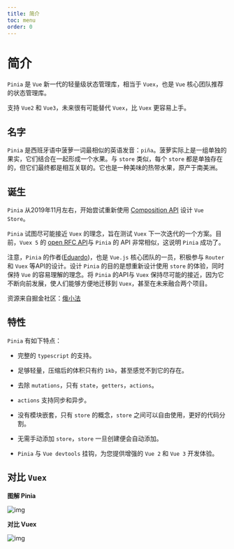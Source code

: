 ```yaml
---
title: 简介
toc: menu
order: 0
---
```

# 简介

`Pinia` 是 `Vue` 新一代的轻量级状态管理库，相当于 `Vuex`，也是 `Vue` 核心团队推荐的状态管理库。

支持 `Vue2` 和 `Vue3`，未来很有可能替代 `Vuex`，比 `Vuex` 更容易上手。

## 名字

`Pinia` 是西班牙语中菠萝一词最相似的英语发音：`piña`。菠萝实际上是一组单独的果实，它们结合在一起形成一个水果。与 `store` 类似，每个 `store` 都是单独存在的，但它们最终都是相互关联的。它也是一种美味的热带水果，原产于南美洲。

## 诞生

`Pinia` 从2019年11月左右，开始尝试重新使用 [Composition API](/doc/document/vue3/compositionApi.html#setup-组件选项) 设计 `Vue Store`。

`Pinia` 试图尽可能接近 `Vuex` 的理念，旨在测试 `Vuex` 下一次迭代的一个方案。目前，`Vuex 5` 的 [open RFC API](https://github.com/vuejs/rfcs/discussions/270)与 `Pinia` 的 API 非常相似，这说明 `Pinia` 成功了。

注意，`Pinia` 的作者([Eduardo](https://github.com/posva))，也是 `Vue.js` 核心团队的一员，积极参与 `Router` 和 `Vuex` 等API的设计。设计 `Pinia` 的目的是想重新设计使用 `store` 的体验，同时保持 `Vue` 的容易理解的理念。将 `Pinia` 的API与 `Vuex` 保持尽可能的接近，因为它不断向前发展，使人们能够方便地迁移到 `Vuex`，甚至在未来融合两个项目。

资源来自掘金社区：[俄小法](https://juejin.cn/user/993614678466078)

## 特性

`Pinia` 有如下特点：

- 完整的 `typescript` 的支持。

- 足够轻量，压缩后的体积只有约 `1kb`，甚至感觉不到它的存在。

- 去除 `mutations`，只有 `state`，`getters`，`actions`。

- `actions` 支持同步和异步。

- 没有模块嵌套，只有 `store` 的概念，`store` 之间可以自由使用，更好的代码分割。

- 无需手动添加 `store`，`store` 一旦创建便会自动添加。

- `Pinia` 与 `Vue devtools` 挂钩，为您提供增强的 `Vue 2` 和 `Vue 3` 开发体验。

## 对比 `Vuex`

**图解 Pinia**

![img](https://cdn.jsdelivr.net/gh/fy996icu/pics/img/pinia-01.png)

**对比 Vuex**

![img](https://cdn.jsdelivr.net/gh/fy996icu/pics/img/pinia-02.png)
